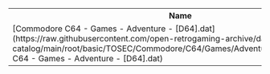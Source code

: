 <table>
<tr><th>Name</th><th>Size</th></tr>
<tr><td>[Commodore C64 - Games - Adventure - [D64].dat](https://raw.githubusercontent.com/open-retrogaming-archive/dat-catalog/main/root/basic/TOSEC/Commodore/C64/Games/Adventure/[D64]/Commodore C64 - Games - Adventure - [D64].dat)</td><td>6632601</td></tr>
</table>
